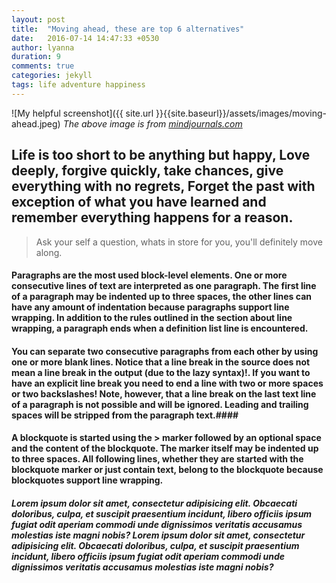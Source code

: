 ```yaml
---
layout: post
title:  "Moving ahead, these are top 6 alternatives"
date:   2016-07-14 14:47:33 +0530
author: lyanna
duration: 9
comments: true
categories: jekyll
tags: life adventure happiness
---
```

![My helpful screenshot]({{ site.url }}{{site.baseurl}}/assets/images/moving-ahead.jpeg)
_The above image is from [mindjournals.com](http://mindjournals.com)_


## Life is too short to be anything but happy, Love deeply, forgive quickly, take chances, give everything with no regrets, Forget the past with exception of what you have learned and remember everything happens for a reason.
> Ask your self a question, whats in store for you, you'll definitely move along.

#### Paragraphs are the most used block-level elements. One or more consecutive lines of text are interpreted as one paragraph. The first line of a paragraph may be indented up to three spaces, the other lines can have any amount of indentation because paragraphs support line wrapping. In addition to the rules outlined in the section about line wrapping, a paragraph ends when a definition list line is encountered.

#### You can separate two consecutive paragraphs from each other by using one or more blank lines. Notice that a line break in the source does not mean a line break in the output (due to the lazy syntax)!. If you want to have an explicit line break you need to end a line with two or more spaces or two backslashes! Note, however, that a line break on the last text line of a paragraph is not possible and will be ignored. Leading and trailing spaces will be stripped from the paragraph text.####

#### A blockquote is started using the > marker followed by an optional space and the content of the blockquote. The marker itself may be indented up to three spaces. All following lines, whether they are started with the blockquote marker or just contain text, belong to the blockquote because blockquotes support line wrapping.

##### Lorem ipsum dolor sit amet, consectetur adipisicing elit. Obcaecati doloribus, culpa, et suscipit praesentium incidunt, libero officiis ipsum fugiat odit aperiam commodi unde dignissimos veritatis accusamus molestias iste magni nobis? Lorem ipsum dolor sit amet, consectetur adipisicing elit. Obcaecati doloribus, culpa, et suscipit praesentium incidunt, libero officiis ipsum fugiat odit aperiam commodi unde dignissimos veritatis accusamus molestias iste magni nobis? #####
